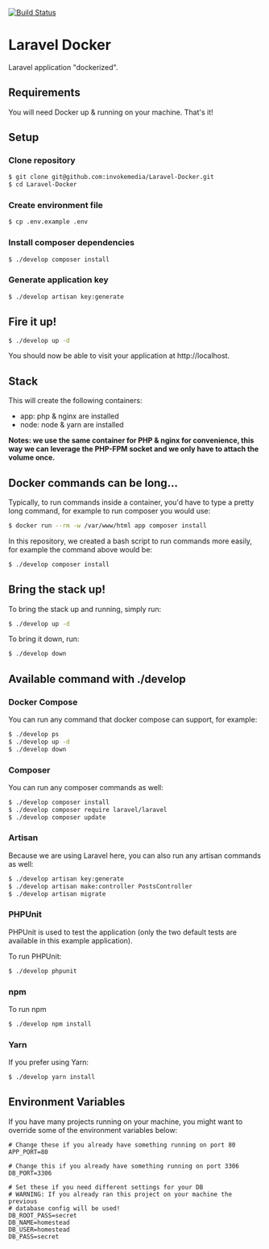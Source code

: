 [![Build Status](https://travis-ci.org/invokemedia/Laravel-Docker.svg?branch=master)](https://travis-ci.org/invokemedia/Laravel-Docker)

# Laravel Docker

Laravel application "dockerized".

## Requirements

You will need Docker up & running on your machine. That's it!

## Setup

### Clone repository

```bash 
$ git clone git@github.com:invokemedia/Laravel-Docker.git
$ cd Laravel-Docker
```

### Create environment file

```bash
$ cp .env.example .env
```

### Install composer dependencies

```bash
$ ./develop composer install
```

### Generate application key

```bash
$ ./develop artisan key:generate
```

## Fire it up!

```bash
$ ./develop up -d
```

You should now be able to visit your application at http://localhost.

## Stack

This will create the following containers:

- app: php & nginx are installed
- node: node & yarn are installed

**Notes: we use the same container for PHP & nginx for convenience, this way we can leverage the PHP-FPM socket and we only have to attach the volume once.**

## Docker commands can be long...

Typically, to run commands inside a container, you'd have to type a pretty long command, for example to run composer you would use:

```bash
$ docker run --rm -w /var/www/html app composer install
```

In this repository, we created a bash script to run commands more easily, for example the command above would be: 

```bash
$ ./develop composer install
```
## Bring the stack up!

 To bring the stack up and running, simply run:
 
 ```bash
$ ./develop up -d
```

To bring it down, run:

```bash
$ ./develop down
```

## Available command with ./develop

### Docker Compose

You can run any command that docker compose can support, for example: 

```bash
$ ./develop ps
$ ./develop up -d
$ ./develop down
```

### Composer

You can run any composer commands as well: 

```bash
$ ./develop composer install
$ ./develop composer require laravel/laravel
$ ./develop composer update
```

### Artisan

Because we are using Laravel here, you can also run any artisan commands as well: 

```bash
$ ./develop artisan key:generate
$ ./develop artisan make:controller PostsController
$ ./develop artisan migrate
```

### PHPUnit

PHPUnit is used to test the application (only the two default tests are available in this example application).
 
To run PHPUnit: 

```bash
$ ./develop phpunit
```

### npm

To run npm

```bash
$ ./develop npm install
```

### Yarn

If you prefer using Yarn:

```bash
$ ./develop yarn install
```

## Environment Variables

If you have many projects running on your machine, you might want to override
some of the environment variables below:
 
```
# Change these if you already have something running on port 80
APP_PORT=80

# Change this if you already have something running on port 3306
DB_PORT=3306

# Set these if you need different settings for your DB
# WARNING: If you already ran this project on your machine the previous
# database config will be used!
DB_ROOT_PASS=secret
DB_NAME=homestead
DB_USER=homestead
DB_PASS=secret
```
